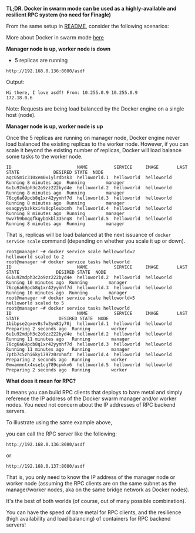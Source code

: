 **TL;DR. Docker in swarm mode can be used as a highly-available and resilient RPC system (no need for Finagle)**

From the same setup in [README](https://github.com/ibmendoza/go-examples/blob/master/docker/README.md), consider the following scenarios:

More about Docker in swarm mode [here](https://t.co/jm5Sxmvl78)

**Manager node is up, worker node is down**

- 5 replicas are running

```
http://192.168.0.136:8080/asdf
```

Output:

```
Hi there, I love asdf! From: 10.255.0.9 10.255.0.9 
172.18.0.6 
```

Note: Requests are being load balanced by the Docker engine on a single host (node).


**Manager node is up, worker node is up**

Once the 5 replicas are running on manager node, Docker engine never load balanced the existing replicas to the worker node. However, if you can scale it beyond the existing number of replicas, Docker will load balance some tasks to the worker node.

```
ID                         NAME          SERVICE     IMAGE       LAST STATE             DESIRED STATE  NODE
aqc05mic310xem0xiylrdbsk3  helloworld.1  helloworld  helloworld  Running 8 minutes ago  Running        manager
6u1u92mdph3c2o9zz222byd4e  helloworld.2  helloworld  helloworld  Running 8 minutes ago  Running        manager
76cg6a69pcb8q1xr42yymhf7d  helloworld.3  helloworld  helloworld  Running 8 minutes ago  Running        manager
esaqpyybzkkxi4s0cpleubcmh  helloworld.4  helloworld  helloworld  Running 8 minutes ago  Running        manager
9wv7h9bmqqfkqyb1kbl335nq8  helloworld.5  helloworld  helloworld  Running 8 minutes ago  Running        manager
```

That is, replicas will be load balanced at the next issuance of ```docker service scale``` command (depending on whether you scale it up or down).

```
root@manager ~# docker service scale helloworld=2
helloworld scaled to 2
root@manager ~# docker service tasks helloworld
ID                         NAME          SERVICE     IMAGE       LAST STATE              DESIRED STATE  NODE
6u1u92mdph3c2o9zz222byd4e  helloworld.2  helloworld  helloworld  Running 10 minutes ago  Running        manager
76cg6a69pcb8q1xr42yymhf7d  helloworld.3  helloworld  helloworld  Running 10 minutes ago  Running        manager
root@manager ~# docker service scale helloworld=5
helloworld scaled to 5
root@manager ~# docker service tasks helloworld
ID                         NAME          SERVICE     IMAGE       LAST STATE               DESIRED STATE  NODE
1bibpse2qxev8sfw3yn81y70j  helloworld.1  helloworld  helloworld  Preparing 2 seconds ago  Running        worker
6u1u92mdph3c2o9zz222byd4e  helloworld.2  helloworld  helloworld  Running 11 minutes ago   Running        manager
76cg6a69pcb8q1xr42yymhf7d  helloworld.3  helloworld  helloworld  Running 11 minutes ago   Running        manager
7ptb7c5zhi6ky1797z0rohmfz  helloworld.4  helloworld  helloworld  Preparing 2 seconds ago  Running        worker
0mwammntx4xse1cg789cpwkv6  helloworld.5  helloworld  helloworld  Preparing 2 seconds ago  Running        worker
```

**What does it mean for RPC?**

It means you can build RPC clients that deploys to bare metal and simply reference the IP address of the Docker swarm manager and/or worker nodes. You need not concern about the IP addresses of RPC backend servers.

To illustrate using the same example above,

you can call the RPC server like the following:

```
http://192.168.0.136:8080/asdf
```

or

```
http://192.168.0.137:8080/asdf
```

That is, you only need to know the IP address of the manager node or worker node (assuming the RPC clients are on the same subnet as the manager/worker nodes, aka on the same bridge network as Docker nodes).

It's the best of both worlds (of course, out of many possible combination).

You can have the speed of bare metal for RPC clients, and the resilience (high availability and load balancing) of containers for RPC backend servers!
